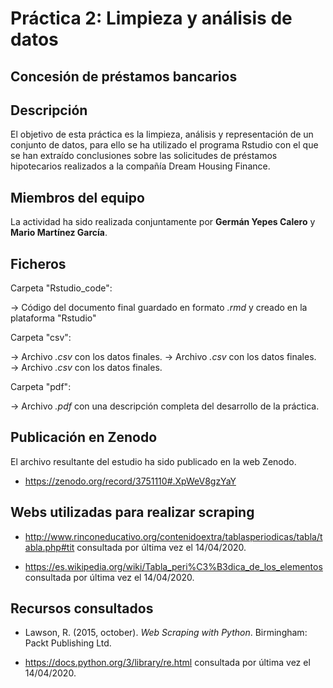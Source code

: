 # Práctica 2: Limpieza y análisis de datos
## Concesión de préstamos bancarios

## Descripción

El objetivo de esta práctica es la limpieza, análisis y representación de un conjunto de datos, para ello se ha utilizado el programa Rstudio con el que se han extraído conclusiones sobre las solicitudes de préstamos hipotecarios realizados a la compañía Dream Housing Finance. 


## Miembros del equipo

La actividad ha sido realizada conjuntamente por **Germán Yepes Calero** y **Mario Martínez García**.


## Ficheros 

Carpeta "Rstudio_code":

  &rarr; Código del documento final guardado en formato _.rmd_ y creado en la plataforma "Rstudio"
                 
Carpeta "csv":

  &rarr; Archivo _.csv_ con los datos finales.
  &rarr; Archivo _.csv_ con los datos finales.
  &rarr; Archivo _.csv_ con los datos finales.

Carpeta "pdf":

  &rarr; Archivo  _.pdf_ con una descripción completa del desarrollo de la práctica.

## Publicación en Zenodo

El archivo resultante del estudio ha sido publicado en la web Zenodo.

* https://zenodo.org/record/3751110#.XpWeV8gzYaY

## Webs utilizadas para realizar scraping

* http://www.rinconeducativo.org/contenidoextra/tablasperiodicas/tabla/tabla.php#tit consultada por última vez el 14/04/2020.

* https://es.wikipedia.org/wiki/Tabla_peri%C3%B3dica_de_los_elementos consultada por última vez el 14/04/2020.


## Recursos consultados

* Lawson, R. (2015, october). _Web Scraping with Python_. Birmingham: Packt Publishing Ltd.

* https://docs.python.org/3/library/re.html consultada por última vez el 14/04/2020.

